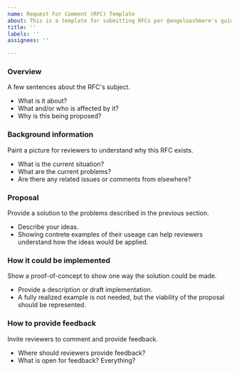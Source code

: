 ```yaml
---
name: Request For Comment (RFC) Template
about: This is a template for submitting RFCs per @angeloashmore's guidelines
title: ''
labels: ''
assignees: ''

---
```


### Overview
A few sentences about the RFC's subject.
- What is it about?
- What and/or who is affected by it?
- Why is this being proposed?


### Background information
Paint a picture for reviewers to understand why this RFC exists.
- What is the current situation?
- What are the current problems?
- Are there any related issues or comments from elsewhere?


### Proposal
Provide a solution to the problems described in the previous section.
- Describe your ideas.
- Showing contrete examples of their useage can help reviewers understand how the ideas would be applied.

### How it could be implemented
Show a proof-of-concept to show one way the solution could be made.
- Provide a description or draft implementation.
- A fully realized example is not needed, but the viability of the proposal should be represented.

### How to provide feedback
Invite reviewers to comment and provide feedback.
- Where should reviewers provide feedback?
- What is open for feedback? Everything?
